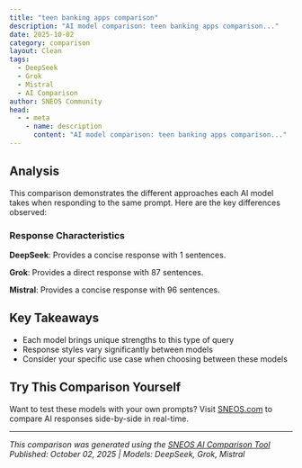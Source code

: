 ```yaml
---
title: "teen banking apps comparison"
description: "AI model comparison: teen banking apps comparison..."
date: 2025-10-02
category: comparison
layout: Clean
tags:
  - DeepSeek
  - Grok
  - Mistral
  - AI Comparison
author: SNEOS Community
head:
  - - meta
    - name: description
      content: "AI model comparison: teen banking apps comparison..."
---
```


<ChatComparison
  title="teen banking apps comparison"
  prompt="teen banking apps comparison"
  :responses='{
    "DeepSeek": "Error calling DeepSeek API.",
    "Grok": "Teen banking apps are designed to help teenagers learn financial responsibility while giving parents oversight and control. Below is a comparison of some popular teen banking apps based on key features, fees, age requirements, parental controls, and other factors. This comparison focuses on widely used apps like **Greenlight**, **Step**, **Current**, and **Bankaroo** (as of late 2023; always check for updates on features or pricing).\n\n---\n\n### 1. Greenlight\n- **Target Age**: 8\u201318 years\n- **Key Features**:\n  - Debit card for teens with customizable spending controls.\n  - Savings goals, allowance automation, and chore tracking.\n  - Financial literacy tools and in-app games to teach money management.\n  - Investing feature (Greenlight Max and Infinity plans) for teens to learn about stocks.\n- **Parental Controls**:\n  - Parents can set spending limits, approve transactions, and restrict where the card is used.\n  - Real-time notifications for spending activity.\n- **Fees**:\n  - $4.99/month (Core plan) for up to 5 kids.\n  - $9.98/month (Greenlight Max) includes investing and identity protection.\n  - $14.98/month (Greenlight Infinity) adds family location sharing and crash detection.\n  - No ATM or transaction fees (if in-network).\n- **Pros**:\n  - Robust parental controls and educational tools.\n  - Flexible plans for different needs.\n- **Cons**:\n  - Monthly fee can add up compared to free alternatives.\n  - Some features (like investing) locked behind higher-tier plans.\n- **Availability**: iOS, Android\n\n---\n\n### 2. Step\n- **Target Age**: 13\u201318 years\n- **Key Features**:\n  - Free banking app with a Visa debit card.\n  - No fees for transactions, overdrafts, or minimum balances.\n  - Savings goals and money management tools.\n  - Teens can build credit history with responsible use (via Step\u2019s reporting to credit bureaus).\n- **Parental Controls**:\n  - Parents can view transactions and transfer money to the teen\u2019s account.\n  - Limited compared to Greenlight (no category-specific spending restrictions).\n- **Fees**:\n  - Free to use (no subscription or hidden fees).\n  - Out-of-network ATM fees may apply.\n- **Pros**:\n  - Completely free with no subscription cost.\n  - Credit-building feature is unique for teens.\n- **Cons**:\n  - Fewer parental controls and educational features.\n  - Not ideal for younger teens (under 13).\n- **Availability**: iOS, Android\n\n---\n\n### 3. Current\n- **Target Age**: 13\u201318 years (with parent-linked account)\n- **Key Features**:\n  - Debit card and digital banking app for teens.\n  - Faster direct deposit (up to 2 days early).\n  - Savings \u201Cpods\u201D to organize money for goals.\n  - Gas hold removal (no temporary holds on gas purchases).\n- **Parental Controls**:\n  - Parents can link their accounts and monitor activity.\n  - Less granular control compared to Greenlight (no specific spending limits or store restrictions).\n- **Fees**:\n  - Free basic account.\n  - Optional Premium plan at $9.99/month for additional features like faster deposits.\n  - Out-of-network ATM fees may apply.\n- **Pros**:\n  - Free basic plan with no hidden fees.\n  - Features like early direct deposit are useful for teens with jobs.\n- **Cons**:\n  - Limited parental oversight compared to competitors.\n  - Fewer educational tools for financial literacy.\n- **Availability**: iOS, Android\n\n---\n\n### 4. Bankaroo\n- **Target Age**: 5\u201314 years\n- **Key Features**:\n  - Virtual banking app (no physical debit card) focused on teaching kids about money.\n  - Tracks allowance, savings, and spending in a digital format.\n  - Simple interface for younger users.\n  - Can be used for classroom settings (school version available).\n- **Parental Controls**:\n  - Parents have full oversight and can manage \u201Caccounts.\u201D\n  - No real money or transactions\u2014just a virtual tool.\n- **Fees**:\n  - Free basic version.\n  - Premium version at $4.99/year for additional features like multiple accounts.\n- **Pros**:\n  - Great for younger kids not ready for real debit cards.\n  - Affordable or free to use.\n- **Cons**:\n  - No real-world spending or debit card functionality.\n  - Less relevant for older teens who want a true banking experience.\n- **Availability**: iOS, Android, Web\n\n---\n\n### Comparison Table\n\n| Feature/App         | Greenlight              | Step                   | Current               | Bankaroo              |\n|---------------------|-------------------------|-----------------------|-----------------------|-----------------------|\n| **Target Age**      | 8\u201318                   | 13\u201318                | 13\u201318                | 5\u201314                 |\n| **Debit Card**      | Yes                    | Yes                  | Yes                  | No (virtual only)    |\n| **Monthly Fee**     | $4.99\u2013$14.98           | Free                 | Free (Premium $9.99) | Free (Premium $4.99/year) |\n| **Parental Controls** | Extensive (spending limits, restrictions) | Basic (viewing only) | Basic (viewing only) | Full (virtual tool)  |\n| **Educational Tools** | Strong (games, investing) | Moderate (savings goals) | Limited             | Strong (virtual lessons) |\n| **Credit Building** | No                     | Yes                  | No                   | No                   |\n| **ATM Fees**        | Free (in-network)      | Varies by network    | Varies by network    | Not applicable       |\n\n---\n\n### Best For:\n- **Greenlight**: Best for comprehensive parental control and financial education. Ideal for families willing to pay for premium features.\n- **Step**: Best for teens who want a free app and are interested in building credit. Good for older teens with less need for strict oversight.\n- **Current**: Best for teens with part-time jobs who want early access to paychecks and a no-frills banking app.\n- **Bankaroo**: Best for younger children learning the basics of money management without real transactions.\n\n---\n\n### Things to Consider When Choosing:\n1. **Age of Teen**: Younger kids may benefit more from virtual tools like Bankaroo, while older teens may want debit cards and credit-building options like Step.\n2. **Parental Involvement**: If you want tight control over spending, Greenlight is the strongest option.\n3. **Cost**: Free apps like Step and Current are great for budget-conscious families, while Greenlight\u2019s fees may be worth it for added features.\n4. **Financial Goals**: If teaching investment or credit-building is a priority, look at Greenlight (Max/Infinity) or Step.\n\nAlways check the latest app reviews and terms, as features and fees can change. Most of these apps offer free trials or basic versions, so testing them out with your teen could help determine the best fit. Which app are you leaning toward, or do you have specific priorities (e.g., cost, controls, education)? I can dive deeper if needed!",
    "Mistral": "Choosing the right teen banking app can help young individuals learn about financial responsibility and money management. Here\u0027s a comparison of some popular teen banking apps:\n\n### 1. **Greenlight**\n- **Features:**\n  - Parental controls for spending and saving.\n  - Educational content on financial literacy.\n  - Allowance and chore management.\n  - Investing options for teens.\n- **Fees:**\n  - Monthly fee: $4.99.\n  - Additional fees may apply for certain services.\n- **Pros:**\n  - Comprehensive parental controls.\n  - Educational tools.\n  - Investing options.\n- **Cons:**\n  - Monthly fee.\n  - Limited to U.S. residents.\n\n### 2. **Current**\n- **Features:**\n  - Parental controls for spending.\n  - Allowance and chore management.\n  - Savings pods for goal-setting.\n  - Charity donation feature.\n- **Fees:**\n  - Monthly fee: $36/year.\n  - Additional fees may apply for certain services.\n- **Pros:**\n  - User-friendly interface.\n  - Savings pods for specific goals.\n  - Charity donation feature.\n- **Cons:**\n  - Annual fee.\n  - Limited to U.S. residents.\n\n### 3. **GoHenry**\n- **Features:**\n  - Parental controls for spending and saving.\n  - Allowance and chore management.\n  - Educational content on financial literacy.\n  - Customizable cards.\n- **Fees:**\n  - Monthly fee: $3.99.\n  - Additional fees may apply for certain services.\n- **Pros:**\n  - Comprehensive parental controls.\n  - Educational tools.\n  - Customizable cards.\n- **Cons:**\n  - Monthly fee.\n  - Limited to U.S. residents.\n\n### 4. **FamZoo**\n- **Features:**\n  - Parental controls for spending and saving.\n  - Allowance and chore management.\n  - Educational content on financial literacy.\n  - Family banking system.\n- **Fees:**\n  - Monthly fee: $5.99.\n  - Additional fees may apply for certain services.\n- **Pros:**\n  - Comprehensive parental controls.\n  - Educational tools.\n  - Family banking system.\n- **Cons:**\n  - Monthly fee.\n  - Limited to U.S. residents.\n\n### 5. **Step**\n- **Features:**\n  - Parental controls for spending.\n  - Allowance and chore management.\n  - Savings goals.\n  - No monthly fees.\n- **Fees:**\n  - No monthly fee.\n  - Additional fees may apply for certain services.\n- **Pros:**\n  - No monthly fee.\n  - User-friendly interface.\n  - Savings goals.\n- **Cons:**\n  - Limited parental controls compared to others.\n  - Limited to U.S. residents.\n\n### 6. **Copper**\n- **Features:**\n  - Parental controls for spending.\n  - Allowance and chore management.\n  - Savings goals.\n  - No monthly fees.\n- **Fees:**\n  - No monthly fee.\n  - Additional fees may apply for certain services.\n- **Pros:**\n  - No monthly fee.\n  - User-friendly interface.\n  - Savings goals.\n- **Cons:**\n  - Limited parental controls compared to others.\n  - Limited to U.S. residents.\n\n### Key Considerations:\n- **Parental Controls:** How much control do you want over your teen\u0027s spending and saving?\n- **Educational Tools:** Does the app offer resources to teach financial literacy?\n- **Fees:** Are you willing to pay a monthly or annual fee?\n- **Additional Features:** Does the app offer unique features like investing options, charity donations, or customizable cards?\n\n### Conclusion:\nEach app has its strengths and weaknesses, so the best choice depends on your specific needs and preferences. If you prioritize comprehensive parental controls and educational tools, Greenlight or GoHenry might be the best options. If you prefer no monthly fees, Step or Copper could be more suitable. Consider your teen\u0027s needs and your budget when making a decision."
  }'
  published-date="09:07"
/>

## Analysis

This comparison demonstrates the different approaches each AI model takes when responding to the same prompt. Here are the key differences observed:

### Response Characteristics

**DeepSeek**: Provides a concise response with 1 sentences. 

**Grok**: Provides a direct response with 87 sentences. 

**Mistral**: Provides a concise response with 96 sentences. 

## Key Takeaways

- Each model brings unique strengths to this type of query
- Response styles vary significantly between models
- Consider your specific use case when choosing between these models

## Try This Comparison Yourself

Want to test these models with your own prompts? Visit [SNEOS.com](https://sneos.com) to compare AI responses side-by-side in real-time.

---

*This comparison was generated using the [SNEOS AI Comparison Tool](https://sneos.com)*
*Published: October 02, 2025 | Models: DeepSeek, Grok, Mistral*
